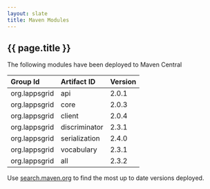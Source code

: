 ```yaml
---
layout: slate
title: Maven Modules
---
```


## {{ page.title }}

The following modules have been deployed to Maven Central

| Group Id | Artifact ID | Version |
|:---------|:------------|:--------|
| org.lappsgrid | api | 2.0.1 |
| org.lappsgrid | core | 2.0.3 |
| org.lappsgrid | client | 2.0.4 |
| org.lappsgrid | discriminator | 2.3.1 |
| org.lappsgrid | serialization | 2.4.0 |
| org.lappsgrid | vocabulary | 2.3.1 |
| org.lappsgrid | all | 2.3.2 |

Use [search.maven.org](https://search.maven.org/#search|ga|1|lappsgrid) to find the most
up to date versions deployed.
